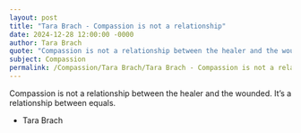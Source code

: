 ```yaml
---
layout: post
title: "Tara Brach - Compassion is not a relationship"
date: 2024-12-28 12:00:00 -0000
author: Tara Brach
quote: "Compassion is not a relationship between the healer and the wounded. It’s a relationship between equals."
subject: Compassion
permalink: /Compassion/Tara Brach/Tara Brach - Compassion is not a relationship
---
```


Compassion is not a relationship between the healer and the wounded. It’s a relationship between equals.

- Tara Brach
